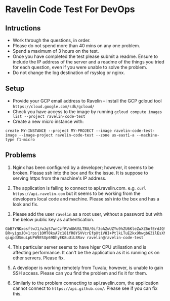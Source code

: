 Ravelin Code Test For DevOps
============================

## Intructions
- Work through the questions, in order.
- Please do not spend more than 40 mins on any one problem.
- Spend a maximum of 3 hours on the test.
- Once you have completed the test please submit a readme. Ensure to include the IP address of the server and a readme of the things you tried for each question, even if you were unable to solve the problem.
- Do not change the log destination of rsyslog or nginx.

## Setup
- Provide your GCP email address to Ravelin
– install the GCP gcloud tool `https://cloud.google.com/sdk/gcloud/` 
- Check you have access to the image by running `gcloud compute images list --project ravelin-code-test`
- Create a new micro instance with:
```
create MY-INSTANCE --project MY-PROJECT --image ravelin-code-test-image --image-project ravelin-code-test --zone us-east1-a --machine-type f1-micro
```

## Problems
1. Nginx has been configured by a developer; however, it seems to be broken. Please ssh into the box and fix the issue. It is suppose to serving https from the machine's IP address.

2. The application is failing to connect to api.ravelin.com. e.g. `curl https://api.ravelin.com` but it seems to be working from the developers local code and machine. Please ssh into the box and has a look and fix.

3. Please add the user `ravelin` as a root user, without a password but with the below public key as authentication.
```ssh-rsa AAAAB3NzaC1yc2EAAAADAQABAAABAQDywrXuIj6+WlhM4Us9te1YLQAlsp3sPKtiRCt2DJf27zQ2Ig5YWLUZT+QMzWrcPK8ZjT/GspLgpwM
GbB7YNKxosftwJ1/wJqS7wnCzfRVmUWUSLTBU/0if3oAZwUZYu9hZU6KleZwXZ6nfErdJQtYgdOdXYagcPGz6LgCTbNj1Bd9wQmIW4Gbjd7puHjxNk+
BR+yigxJO+1rpsj1OMT0ksA7c181fR8YSVVcrEfpXtiV8I+PtlkLTuE2kx9hwgbGZilEsXNgvpsRg1yxb5W2cGDvpgDLKRd9o+28oNWl1H3+NeWRBYr
qiqpdUSmuLpUFW9ESXp69DhyEK8uUiL8Rxv ravelin@ravelin-code-test
```

4. This particular server seems to have higer CPU utilisation and is affecting performance. It can't be the application as it is running ok on other servers. Please fix.

5. A developer is working remotely from Tuvalu; however, is unable to gain SSH access. Please can you find the problem and fix it for them.

6. Similarly to the problem connecting to api.ravelin.com, the application cannot connect to `https://api.github.com/`. Please see if you can fix this.

